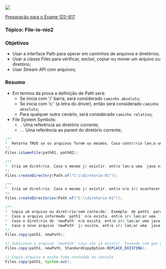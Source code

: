 ![](https://github.com/ocpjp-study/file-io-nio2/blob/main/ocpjp.png)

[Preparação para o Exame 1Z0-817](https://education.oracle.com/pt_BR/upgrade-ocp-java-6-7-8-to-java-se-11-developer/pexam_1Z0-817)

### Tópico: File-io-nio2
### Objetivos
- Usar a interface Path para operar em caminhos de arquivos e diretórios;
- Usar a classe Files para verificar, excluir, copiar ou mover um arquivo ou diretório;
- Usar Stream API com arquivos;

### Resumo
- Em termos da prova a definição de Path será:
  - Se inicia com '/' barra, será considerado `caminho absoluto`;
  - Se inicia com 'c:' (a letra do driver), então será considerado `caminho absoluto`;
  - Para qualquer outro cenário, será considerado `caminho relativo`;
- File System Symbols:
  - `.` Uma referência ao diretório corrente;
  - `..` Uma referência ao parent do diretório corrente;

```java
/**
*  Retorna TRUE se os arquivos forem os mesmos. Caso contrário lança uma `java.nio.file.NoSuchFileException`
*/
Files.isSameFile(path01, path02);
```

```java
/**
*  Cria um diretório. Caso o mesmo já existir, então lança uma `java.nio.file.FileAlreadyExistsException`
*/
Files.createDirectory(Path.of("C:\\diretorio-01"));
```

```java
/**
*  Cria um diretório. Caso o mesmo já existir, então não irá acontecer nada.
*/
Files.createDirectories(Path.of("C:\\diretorio-01"));
```

```java
/**
*  Copia um arquivo ou diretório(sem conteúdo). Exemplo: de path1, para newPath.
*  Caso o arquivo informado 'path1' não exista, então irá lançar uma `java.nio.file.NoSuchFileException`
*  Caso o diretório do 'newPath' não exista, então irá lançar uma java.nio.file.NoSuchFileException
*  Caso o novo arquivo 'newPath' já exista, então irá lançar uma `java.nio.file.FileAlreadyExistsException`
*/
Files.copy(path1, newPath);

// Subscreve o arquivo 'newPath' caso ele já existir. Fazendo com que não lance mais uma Exception.
Files.copy(path1, newPath, StandardCopyOption.REPLACE_EXISTING);

// Copia arquivo e exibe todo conteúdo no console
Files.copy(path1, System.out);
```
